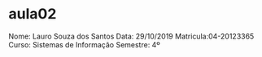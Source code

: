 
# aula02
Nome: Lauro Souza dos Santos
Data: 29/10/2019
Matricula:04-20123365
Curso: Sistemas de Informação
Semestre: 4º
